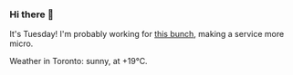 ### Hi there :wave:

It's Tuesday! I'm probably working for [this bunch](https://github.com/kohofinancial), making a service more micro.

Weather in Toronto: sunny, at +19°C.
